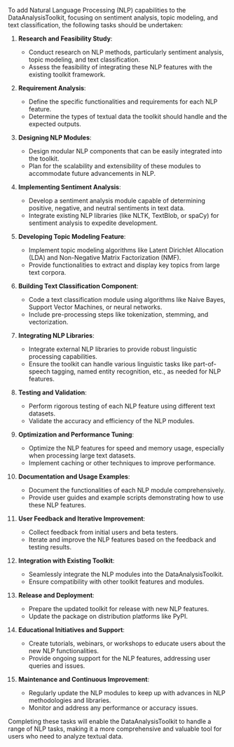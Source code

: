 To add Natural Language Processing (NLP) capabilities to the DataAnalysisToolkit, focusing on sentiment analysis, topic modeling, and text classification, the following tasks should be undertaken:

1. **Research and Feasibility Study**:
   - Conduct research on NLP methods, particularly sentiment analysis, topic modeling, and text classification.
   - Assess the feasibility of integrating these NLP features with the existing toolkit framework.

2. **Requirement Analysis**:
   - Define the specific functionalities and requirements for each NLP feature.
   - Determine the types of textual data the toolkit should handle and the expected outputs.

3. **Designing NLP Modules**:
   - Design modular NLP components that can be easily integrated into the toolkit.
   - Plan for the scalability and extensibility of these modules to accommodate future advancements in NLP.

4. **Implementing Sentiment Analysis**:
   - Develop a sentiment analysis module capable of determining positive, negative, and neutral sentiments in text data.
   - Integrate existing NLP libraries (like NLTK, TextBlob, or spaCy) for sentiment analysis to expedite development.

5. **Developing Topic Modeling Feature**:
   - Implement topic modeling algorithms like Latent Dirichlet Allocation (LDA) and Non-Negative Matrix Factorization (NMF).
   - Provide functionalities to extract and display key topics from large text corpora.

6. **Building Text Classification Component**:
   - Code a text classification module using algorithms like Naive Bayes, Support Vector Machines, or neural networks.
   - Include pre-processing steps like tokenization, stemming, and vectorization.

7. **Integrating NLP Libraries**:
   - Integrate external NLP libraries to provide robust linguistic processing capabilities.
   - Ensure the toolkit can handle various linguistic tasks like part-of-speech tagging, named entity recognition, etc., as needed for NLP features.

8. **Testing and Validation**:
   - Perform rigorous testing of each NLP feature using different text datasets.
   - Validate the accuracy and efficiency of the NLP modules.

9. **Optimization and Performance Tuning**:
   - Optimize the NLP features for speed and memory usage, especially when processing large text datasets.
   - Implement caching or other techniques to improve performance.

10. **Documentation and Usage Examples**:
    - Document the functionalities of each NLP module comprehensively.
    - Provide user guides and example scripts demonstrating how to use these NLP features.

11. **User Feedback and Iterative Improvement**:
    - Collect feedback from initial users and beta testers.
    - Iterate and improve the NLP features based on the feedback and testing results.

12. **Integration with Existing Toolkit**:
    - Seamlessly integrate the NLP modules into the DataAnalysisToolkit.
    - Ensure compatibility with other toolkit features and modules.

13. **Release and Deployment**:
    - Prepare the updated toolkit for release with new NLP features.
    - Update the package on distribution platforms like PyPI.

14. **Educational Initiatives and Support**:
    - Create tutorials, webinars, or workshops to educate users about the new NLP functionalities.
    - Provide ongoing support for the NLP features, addressing user queries and issues.

15. **Maintenance and Continuous Improvement**:
    - Regularly update the NLP modules to keep up with advances in NLP methodologies and libraries.
    - Monitor and address any performance or accuracy issues.

Completing these tasks will enable the DataAnalysisToolkit to handle a range of NLP tasks, making it a more comprehensive and valuable tool for users who need to analyze textual data.

